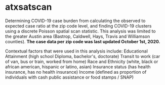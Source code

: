 # atxsatscan
Determining COVID-19 case burden from calculating the observed to expected case ratio at the zip code level, and finding COVID-19 clusters using a discrete Poisson spatial scan statistic. This analysis was limited to the greater Austin area (Bastrop, Caldwell, Hays, Travis and Williamson counties). **The case data per zip code was last updated October 1st, 2020.**

Contextual factors that were used in this analysis include:
Educational Attainment (high school Diploma, bachelor's, doctorate)
Transit to work (car of van, bus or train, worked from home)
Race and Ethnicity (white, black or african american, hispanic or latino, asian)
Insurance status (has health insurance, has no health insurance)
Income (defined as proportion of individuals with cash public assistance or food stamps / SNAP)

